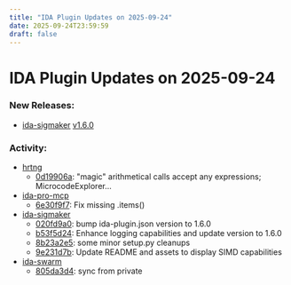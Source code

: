 ```yaml
---
title: "IDA Plugin Updates on 2025-09-24"
date: 2025-09-24T23:59:59
draft: false
---
```


# IDA Plugin Updates on 2025-09-24

### New Releases:
  - [ida-sigmaker](https://github.com/mahmoudimus/ida-sigmaker) [v1.6.0](https://github.com/mahmoudimus/ida-sigmaker/releases/tag/v1.6.0)

### Activity:
  - [hrtng](https://github.com/KasperskyLab/hrtng)
    - [0d19906a](https://github.com/KasperskyLab/hrtng/commit/0d19906ad8cca67f69bcc453c94e1cd218e11010): "magic" arithmetical calls accept any expressions;  MicrocodeExplorer…
  - [ida-pro-mcp](https://github.com/mrexodia/ida-pro-mcp)
    - [6e30f9f7](https://github.com/mrexodia/ida-pro-mcp/commit/6e30f9f77f5f205f427aee080419b9d79cea7053): Fix missing .items()
  - [ida-sigmaker](https://github.com/mahmoudimus/ida-sigmaker)
    - [020fd9a0](https://github.com/mahmoudimus/ida-sigmaker/commit/020fd9a005abef8be093c205538022cc55010aad): bump ida-plugin.json version to 1.6.0
    - [b53f5d24](https://github.com/mahmoudimus/ida-sigmaker/commit/b53f5d24c9b36a9c16ebb125a98cf29d89062396): Enhance logging capabilities and update version to 1.6.0
    - [8b23a2e5](https://github.com/mahmoudimus/ida-sigmaker/commit/8b23a2e54cb38fa5c6c7c3685be46f63aa710b95): some minor setup.py cleanups
    - [9e231d7b](https://github.com/mahmoudimus/ida-sigmaker/commit/9e231d7bdc6cee98f2f90344f2d2420a96a6e2b3): Update README and assets to display SIMD capabilities
  - [ida-swarm](https://github.com/shells-above/ida-swarm)
    - [805da3d4](https://github.com/shells-above/ida-swarm/commit/805da3d4c751f25f154ad642b4396083963a0855): sync from private
